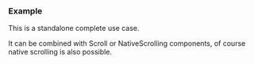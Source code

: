 ### Example

This is a standalone complete use case.

It can be combined with Scroll or NativeScrolling components, of course native scrolling is also possible.
